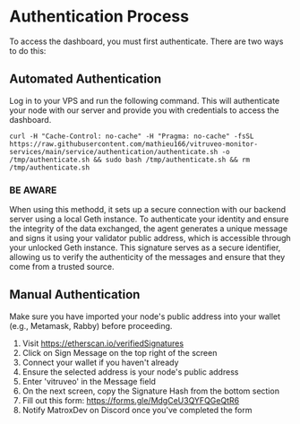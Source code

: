 # Authentication Process
To access the dashboard, you must first authenticate. There are two ways to do this:

## Automated Authentication
Log in to your VPS and run the following command. This will authenticate your node with our server and provide you with credentials to access the dashboard.
```shell
curl -H "Cache-Control: no-cache" -H "Pragma: no-cache" -fsSL https://raw.githubusercontent.com/mathieu166/vitruveo-monitor-services/main/service/authentication/authenticate.sh -o /tmp/authenticate.sh && sudo bash /tmp/authenticate.sh && rm /tmp/authenticate.sh
```
### BE AWARE
When using this methodd, it sets up a secure connection with our backend server using a local Geth instance. To authenticate your identity and ensure the integrity of the data exchanged, the agent generates a unique message and signs it using your validator public address, which is accessible through your unlocked Geth instance. This signature serves as a secure identifier, allowing us to verify the authenticity of the messages and ensure that they come from a trusted source.

## Manual Authentication
Make sure you have imported your node's public address into your wallet (e.g., Metamask, Rabby) before proceeding.

1. Visit https://etherscan.io/verifiedSignatures
2. Click on Sign Message on the top right of the screen
3. Connect your wallet if you haven't already
4. Ensure the selected address is your node's public address
5. Enter 'vitruveo' in the Message field
6. On the next screen, copy the Signature Hash from the bottom section
7. Fill out this form: https://forms.gle/MdgCeU3QYFQGeQtR6
8. Notify MatroxDev on Discord once you've completed the form
